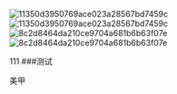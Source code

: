 
![11350d3950769ace023a28567bd7459c](https://github.com/user-attachments/assets/9a4e47eb-bd07-47c8-9c6b-81c1044a6148)
![11350d3950769ace023a28567bd7459c](https://github.com/user-attachments/assets/9a4e47eb-bd07-47c8-9c6b-81c1044a6148)
![8c2d8464da210ce9704a681b6b63f07e](https://github.com/user-attachments/assets/3ce1a560-50f9-4dd3-8294-9c52638e33fc)
![8c2d8464da210ce9704a681b6b63f07e](https://github.com/user-attachments/assets/3ce1a560-50f9-4dd3-8294-9c52638e33fc)


111
###测试


美甲
